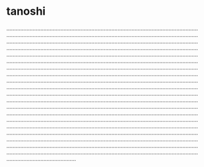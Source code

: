 # tanoshi

.............................................................................................................................................................................................................................................................................................................................................................................................................................................................................................................................................................................................................................................................................................................................................................................................................................................................................................................................................................................................................................................................................................................................................................................................................................................................................................................................................................................................................................................................................................................................................................................................................................................................................................................................................................................................................................................................................................................................................................................................................................................................................................................................................................................................................................................................................................................................................................................................................................................................................................................................................................................................................................